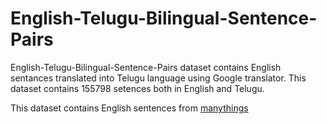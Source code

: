 # English-Telugu-Bilingual-Sentence-Pairs

English-Telugu-Bilingual-Sentence-Pairs dataset contains English sentances translated into Telugu language using Google translator. This dataset contains 155798 setences both in English and Telugu.

This dataset contains English sentences from [manythings](http://www.manythings.org/anki/)

